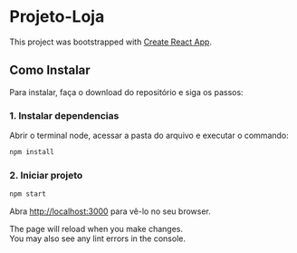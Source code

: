 # Projeto-Loja

This project was bootstrapped with [Create React App](https://github.com/facebook/create-react-app).

## Como Instalar

Para instalar, faça o download do repositório e siga os passos:

### 1. Instalar dependencias

Abrir o terminal node, acessar a pasta do arquivo e executar o commando:

```bash
npm install
```

### 2. Iniciar projeto

```bash
npm start
```

Abra [http://localhost:3000](http://localhost:3000) para vê-lo no seu browser.

The page will reload when you make changes.\
You may also see any lint errors in the console.